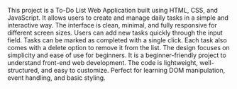 This project is a To-Do List Web Application built using HTML, CSS, and JavaScript.
It allows users to create and manage daily tasks in a simple and interactive way.
The interface is clean, minimal, and fully responsive for different screen sizes.
Users can add new tasks quickly through the input field.
Tasks can be marked as completed with a single click.
Each task also comes with a delete option to remove it from the list.
The design focuses on simplicity and ease of use for beginners.
It is a beginner-friendly project to understand front-end web development.
The code is lightweight, well-structured, and easy to customize.
Perfect for learning DOM manipulation, event handling, and basic styling.
